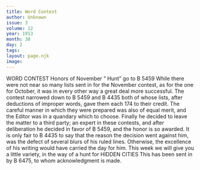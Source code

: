 ```yaml
---
title: Word Contest
author: Unknown
issue: 3
volume: 12
year: 1913
month: 38
day: 2
tags:
layout: page.njk
image:
---
```

WORD CONTEST   Honors of November “ Hunt” go to B 5459    While there were not near so many lists sent in for the November contest, as for the one for October, it was in every other way a great deal more successful.    The contest narrowed down to B 5459 and B 4435 both of whose lists, after deductions of improper words, gave them each 174 to their credit.    The careful manner in which they were prepared was also of equal merit, and the Editor was in a quandary which to choose. Finally he decided to leave the matter to a third party; an expert in these contests, and after deliberation he decided in favor of B 5459, and the honor is so awarded.    It is only fair to B 4435 to say that the reason the decision went against him, was the defect of several blurs of his ruled lines. Otherwise, the excellence of his writing would have carried the day for him.    This week we will give you a little variety, in the way of a hunt for    HIDDEN CITIES    This has been sent in by B 6475, to whom acknowledgment is made. 
